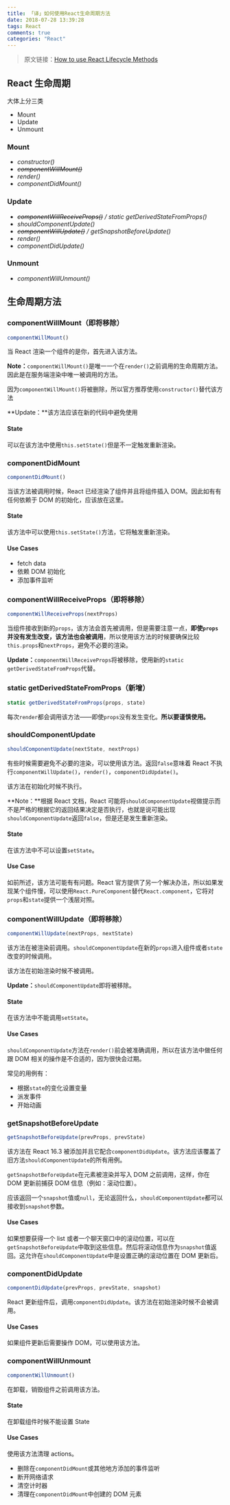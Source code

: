 ```yaml
---
title: 「译」如何使用React生命周期方法
date: 2018-07-28 13:39:28
tags: React
comments: true
categories: "React"
---
```


> 原文链接：[How to use React Lifecycle Methods](https://www.andreasreiterer.at/reactjs-lifecycle-methods/)

## React 生命周期

大体上分三类

- Mount
- Update
- Unmount

<!--more-->

### Mount

- _constructor()_
- _~~componentWillMount()~~_
- _render()_
- _componentDidMount()_

### Update

- _~~componentWillReceiveProps()~~ / static getDerivedStateFromProps()_
- _shouldComponentUpdate()_
- _~~componentWillUpdate()~~ / getSnapshotBeforeUpdate()_
- _render()_
- _componentDidUpdate()_

### Unmount

- _componentWillUnmount()_

## 生命周期方法

### componentWillMount（即将移除）

```javascript
componentWillMount()
```

当 React 渲染一个组件的是你，首先进入该方法。

**Note：**`componentWillMount()`是唯一一个在`render()`之前调用的生命周期方法。因此是在服务端渲染中唯一被调用的方法。

因为`componentWillMount()`将被删除，所以官方推荐使用`constructor()`替代该方法

**Update：**该方法应该在新的代码中避免使用

#### State

可以在该方法中使用`this.setState()`但是不一定触发重新渲染。

### componentDidMount

```javascript
componentDidMount()
```

当该方法被调用时候，React 已经渲染了组件并且将组件插入 DOM。因此如有有任何依赖于 DOM 的初始化，应该放在这里。

#### State

该方法中可以使用`this.setState()`方法，它将触发重新渲染。

#### Use Cases

- fetch data
- 依赖 DOM 初始化
- 添加事件监听

### componentWillReceiveProps（即将移除）

```javascript
componentWillReceiveProps(nextProps)
```

当组件接收到新的`props`，该方法会首先被调用，但是需要注意一点，**即使`props`并没有发生改变，该方法也会被调用**，所以使用该方法的时候要确保比较`this.props`和`nextProps`，避免不必要的渲染。

**Update：**`componentWillReceiveProps`将被移除，使用新的`static getDerivedStateFromProps`代替。

### static getDerivedStateFromProps（新增）

```javascript
static getDerivedStateFromProps(props, state)
```

每次`render`都会调用该方法——即使`props`没有发生变化。**所以要谨慎使用。**

### shouldComponentUpdate

```javascript
shouldComponentUpdate(nextState, nextProps)
```

有些时候需要避免不必要的渲染，可以使用该方法。返回`false`意味着 React 不执行`componentWillUpdate()`，`render()`，`componentDidUpdate()`。

该方法在初始化时候不执行。

**Note：**根据 React 文档，React 可能将`shouldComponentUpdate`视做提示而不是严格的根据它的返回结果决定是否执行，也就是说可能出现`shouldComponentUpdate`返回`false`，但是还是发生重新渲染。

#### State

在该方法中不可以设置`setState`。

#### Use Case

如前所述，该方法可能有有问题。React 官方提供了另一个解决办法，所以如果发现某个组件慢，可以使用`React.PureComponent`替代`React.component`，它将对`props`和`state`提供一个浅层对照。

### componentWillUpdate（即将移除）

```javascript
componentWillUpdate(nextProps, nextState)
```

该方法在被渲染前调用。`shouldComponentUpdate`在新的`props`进入组件或者`state`改变的时候调用。

该方法在初始渲染时候不被调用。

**Update：**`shouldComponentUpdate`即将被移除。

#### State

在该方法中不能调用`setState`。

#### Use Cases

`shouldComponentUpdate`方法在`render()`前会被准确调用，所以在该方法中做任何跟 DOM 相关的操作是不合适的，因为很快会过期。

常见的用例有：

- 根据`state`的变化设置变量
- 派发事件
- 开始动画

### getSnapshotBeforeUpdate

```javascript
getSnapshotBeforeUpdate(prevProps, prevState)
```

该方法在 React 16.3 被添加并且它配合`componentDidUpdate`。该方法应该覆盖了旧方法`shouldComponentUpdate`的所有用例。

`getSnapshotBeforeUpdate`在元素被渲染并写入 DOM 之前调用，这样，你在 DOM 更新前捕获 DOM 信息（例如：滚动位置）。

应该返回一个`snapshot`值或`null`，无论返回什么，`shouldComponentUpdate`都可以接收到`snapshot`参数。

#### Use Cases

如果想要获得一个 list 或者一个聊天窗口中的滚动位置，可以在`getSnapshotBeforeUpdate`中取到这些信息。然后将滚动信息作为`snapshot`值返回。这允许在`shouldComponentUpdate`中是设置正确的滚动位置在 DOM 更新后。

### componentDidUpdate

```javascript
componentDidUpdate(prevProps, prevState, snapshot)
```

React 更新组件后，调用`componentDidUpdate`。该方法在初始渲染时候不会被调用。

#### Use Cases

如果组件更新后需要操作 DOM，可以使用该方法。

### componentWillUnmount

```javascript
componentWillUnmount()
```

在卸载，销毁组件之前调用该方法。

#### State

在卸载组件时候不能设置 State

#### Use Cases

使用该方法清理 actions。

- 删除在`componentDidMount`或其他地方添加的事件监听
- 断开网络请求
- 清空计时器
- 清理在`componentDidMount`中创建的 DOM 元素
